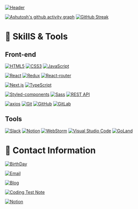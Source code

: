 [![Header](https://capsule-render.vercel.app/api?type=Waving&color=575763&height=250&section=header&text=SeungJin%20Lee&fontSize=60&fontColor=ffffff)](https://github.com/seungjin-le)


[![Ashutosh's github activity graph](https://github-readme-activity-graph.vercel.app/graph?username=seungjin-le&theme=tokyo-night)](https://github.com/ashutosh00710/github-readme-activity-graph)
[![GitHub Streak](https://streak-stats.demolab.com?user=seungjin-le&theme=blue-navy&hide_border=true&border_radius=&locale=ko&date_format=%5BY.%5Dn.j&mode=weekly&card_width=504&background=EB545400)](https://git.io/streak-stats)


# :wrench: SkillS & Tools

## Front-end

[![HTML5](https://img.shields.io/badge/HTML5-%23E34F26.svg?style=for-the-badge&logo=html5&logoColor=white)](https://developer.mozilla.org/en-US/docs/Web/Guide/HTML/HTML5) [![CSS3](https://img.shields.io/badge/CSS3-%231572B6.svg?style=for-the-badge&logo=css3&logoColor=white)](https://developer.mozilla.org/en-US/docs/Web/CSS)  [![JavaScript](https://img.shields.io/badge/JavaScript-%23323330.svg?style=for-the-badge&logo=javascript&logoColor=%23F7DF1E)](https://developer.mozilla.org/en-US/docs/Web/JavaScript)  

[![React](https://img.shields.io/badge/React-%2320232a.svg?style=for-the-badge&logo=react&logoColor=%2361DAFB)](https://reactjs.org/)  [![Redux](https://img.shields.io/badge/Redux-%23593d88.svg?style=for-the-badge&logo=redux&logoColor=white)](https://redux.js.org/) [![React-router](https://img.shields.io/badge/React_Router-CA4245?style=for-the-badge&logo=react-router&logoColor=white)](https://reactrouter.com/)

[![Next.js](https://img.shields.io/badge/Next.js-000000?style=for-the-badge&logo=next.js&logoColor=white)](https://nextjs.org/) [![TypeScript](https://img.shields.io/badge/TypeScript-%23007ACC.svg?style=for-the-badge&logo=typescript&logoColor=white)](https://www.typescriptlang.org/)

[![Styled-components](https://img.shields.io/badge/styled--components-DB7093?style=for-the-badge&logo=styled-components&logoColor=white)](https://styled-components.com/)  [![Sass](https://img.shields.io/badge/Sass-%23CC6699.svg?style=for-the-badge&logo=sass&logoColor=white)](https://sass-lang.com/) [![REST API](https://img.shields.io/badge/REST-02569B?style=for-the-badge&logo=rest&logoColor=white)](https://restfulapi.net/) 

[![axios](https://img.shields.io/badge/axios-%230a0a0a.svg?style=for-the-badge&logo=axios&logoColor=white)](https://axios-http.com/) [![Git](https://img.shields.io/badge/Git-%23F05033.svg?style=for-the-badge&logo=git&logoColor=white)](https://git-scm.com/) [![GitHub](https://img.shields.io/badge/GitHub-%23121011.svg?style=for-the-badge&logo=github&logoColor=white)](https://github.com/) [![GitLab](https://img.shields.io/badge/GitLab-%23181717.svg?style=for-the-badge&logo=gitlab&logoColor=white)](https://gitlab.com/)



## Tools

[![Slack](https://img.shields.io/badge/Slack-4A154B?style=for-the-badge&logo=slack&logoColor=white)](https://slack.com/)
[![Notion](https://img.shields.io/badge/Notion-000000?style=for-the-badge&logo=notion&logoColor=white)](https://www.notion.so/)
[![WebStorm](https://img.shields.io/badge/WebStorm-181717?style=for-the-badge&logo=WebStorm&logoColor=white)](https://www.jetbrains.com/webstorm/)
[![Visual Studio Code](https://img.shields.io/badge/Visual%20Studio%20Code-007ACC?style=for-the-badge&logo=visual-studio-code&logoColor=white)](https://code.visualstudio.com/)
[![GoLand](https://img.shields.io/badge/GoLand-34C27B?style=for-the-badge&logo=GoLand&logoColor=white)](https://www.jetbrains.com/go/)


# :man: Contact Information

[![BirthDay](https://img.shields.io/badge/BirthDay-1997.06.18-blue?style=for-the-badge&logoWidth=20&border-radius=12)](#)

[![Email](https://img.shields.io/badge/Email-dltmdwls154%40gmail.com-brightgreen?style=for-the-badge&logoWidth=20&border-radius=12)](mailto:dltmdwls154@gmail.com)

[![Blog](https://img.shields.io/badge/Blog-GitPage-orange?style=for-the-badge&logoWidth=20&border-radius=12)](https://seungjin-le.github.io/)

[![Coding Test Note](https://img.shields.io/badge/Coding_Test_Note-GitHub_Note-red?style=for-the-badge&logoWidth=20&border-radius=12)](https://seungjin-le.github.io/categories/codingtest/)

[![Notion](https://img.shields.io/badge/Notion-Notion_Page-blueviolet?style=for-the-badge&logoWidth=20&border-radius=12)](https://nasal-liver-b6b.notion.site/09696828711d488a99c30476205d0794)


  
  





